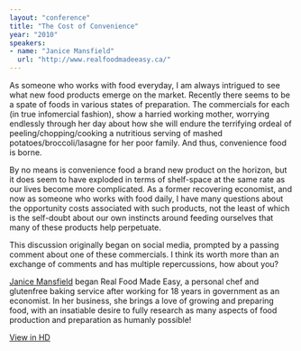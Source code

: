 ```yaml
---
layout: "conference"
title: "The Cost of Convenience"
year: "2010"
speakers:
- name: "Janice Mansfield"
  url: "http://www.realfoodmadeeasy.ca/"
---
```



As someone who works with food everyday, I am always intrigued to see what new
food products emerge on the market. Recently there seems to be a spate of
foods in various states of preparation. The commercials for each (in true
infomercial fashion), show a harried working mother, worrying endlessly
through her day about how she will endure the terrifying ordeal of
peeling/chopping/cooking a nutritious serving of mashed
potatoes/broccoli/lasagne for her poor family. And thus, convenience food is
borne.

By no means is convenience food a brand new product on the horizon, but it
does seem to have exploded in terms of shelf-space at the same rate as our
lives become more complicated. As a former recovering economist, and now as
someone who works with food daily, I have many questions about the opportunity
costs associated with such products, not the least of which is the self-doubt
about our own instincts around feeding ourselves that many of these products
help perpetuate.

This discussion originally began on social media, prompted by a passing
comment about one of these commercials. I think its worth more than an
exchange of comments and has multiple repercussions, how about you?

[Janice
Mansfield](https://web.archive.org/web/20210413195011/http://www.realfoodmadeeasy.ca/)
began Real Food Made Easy, a personal chef and glutenfree baking service after
working for 18 years in government as an economist. In her business, she
brings a love of growing and preparing food, with an insatiable desire to
fully research as many aspects of food production and preparation as humanly
possible!  


[ View in HD
](https://web.archive.org/web/20210413195011/https://www.youtube.com/v/43r8u0kn0rk?fs=1&hl=en_US&rel=0&hd=1)


[//]: # (Retrieved from https://web.archive.org/web/20210416135337/https://www.ideawave.ca/the-conference/the-cost-of-convenience)